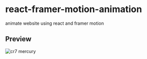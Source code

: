 # react-framer-motion-animation

animate website using react and framer motion

## Preview

![cr7 mercury](./images/preview-website.png "Text to show on mouseover")
